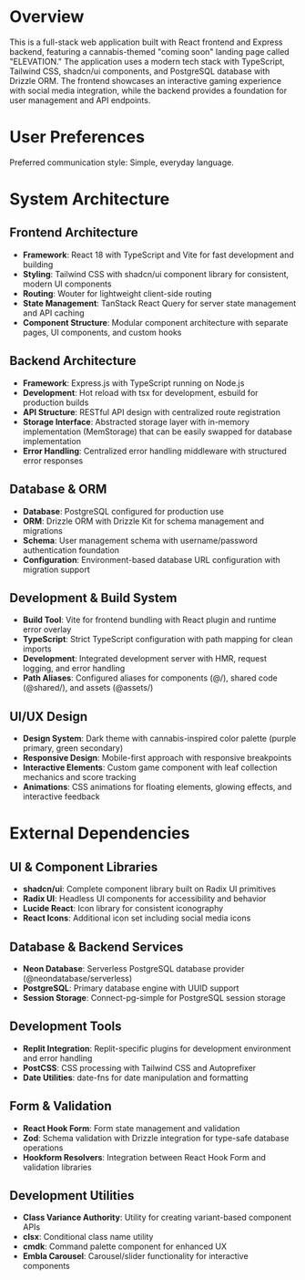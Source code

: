 # Overview

This is a full-stack web application built with React frontend and Express backend, featuring a cannabis-themed "coming soon" landing page called "ELEVATION." The application uses a modern tech stack with TypeScript, Tailwind CSS, shadcn/ui components, and PostgreSQL database with Drizzle ORM. The frontend showcases an interactive gaming experience with social media integration, while the backend provides a foundation for user management and API endpoints.

# User Preferences

Preferred communication style: Simple, everyday language.

# System Architecture

## Frontend Architecture
- **Framework**: React 18 with TypeScript and Vite for fast development and building
- **Styling**: Tailwind CSS with shadcn/ui component library for consistent, modern UI components
- **Routing**: Wouter for lightweight client-side routing
- **State Management**: TanStack React Query for server state management and API caching
- **Component Structure**: Modular component architecture with separate pages, UI components, and custom hooks

## Backend Architecture
- **Framework**: Express.js with TypeScript running on Node.js
- **Development**: Hot reload with tsx for development, esbuild for production builds
- **API Structure**: RESTful API design with centralized route registration
- **Storage Interface**: Abstracted storage layer with in-memory implementation (MemStorage) that can be easily swapped for database implementation
- **Error Handling**: Centralized error handling middleware with structured error responses

## Database & ORM
- **Database**: PostgreSQL configured for production use
- **ORM**: Drizzle ORM with Drizzle Kit for schema management and migrations
- **Schema**: User management schema with username/password authentication foundation
- **Configuration**: Environment-based database URL configuration with migration support

## Development & Build System
- **Build Tool**: Vite for frontend bundling with React plugin and runtime error overlay
- **TypeScript**: Strict TypeScript configuration with path mapping for clean imports
- **Development**: Integrated development server with HMR, request logging, and error handling
- **Path Aliases**: Configured aliases for components (@/), shared code (@shared/), and assets (@assets/)

## UI/UX Design
- **Design System**: Dark theme with cannabis-inspired color palette (purple primary, green secondary)
- **Responsive Design**: Mobile-first approach with responsive breakpoints
- **Interactive Elements**: Custom game component with leaf collection mechanics and score tracking
- **Animations**: CSS animations for floating elements, glowing effects, and interactive feedback

# External Dependencies

## UI & Component Libraries
- **shadcn/ui**: Complete component library built on Radix UI primitives
- **Radix UI**: Headless UI components for accessibility and behavior
- **Lucide React**: Icon library for consistent iconography
- **React Icons**: Additional icon set including social media icons

## Database & Backend Services
- **Neon Database**: Serverless PostgreSQL database provider (@neondatabase/serverless)
- **PostgreSQL**: Primary database engine with UUID support
- **Session Storage**: Connect-pg-simple for PostgreSQL session storage

## Development Tools
- **Replit Integration**: Replit-specific plugins for development environment and error handling
- **PostCSS**: CSS processing with Tailwind CSS and Autoprefixer
- **Date Utilities**: date-fns for date manipulation and formatting

## Form & Validation
- **React Hook Form**: Form state management and validation
- **Zod**: Schema validation with Drizzle integration for type-safe database operations
- **Hookform Resolvers**: Integration between React Hook Form and validation libraries

## Development Utilities
- **Class Variance Authority**: Utility for creating variant-based component APIs
- **clsx**: Conditional class name utility
- **cmdk**: Command palette component for enhanced UX
- **Embla Carousel**: Carousel/slider functionality for interactive components